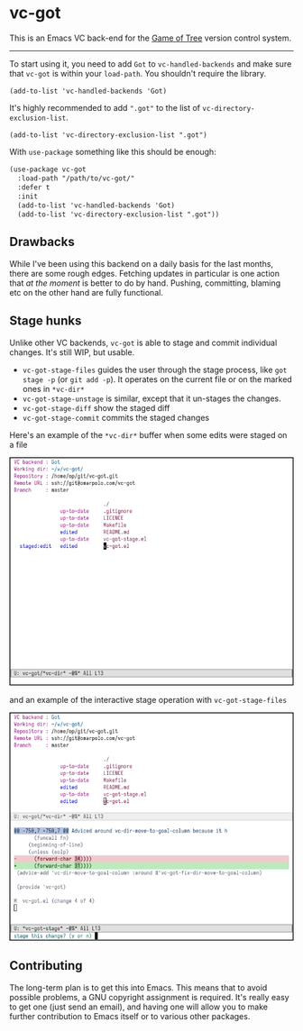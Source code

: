 # vc-got

This is an Emacs VC back-end for the [Game of
Tree](http://gameoftrees.org/) version control system.

------

To start using it, you need to add `Got` to `vc-handled-backends` and
make sure that `vc-got` is within your `load-path`.  You shouldn't
require the library.

```emacs-lisp
(add-to-list 'vc-handled-backends 'Got)
```

It's highly recommended to add `".got"` to the list of
`vc-directory-exclusion-list`.

```emacs-lisp
(add-to-list 'vc-directory-exclusion-list ".got")
```

With `use-package` something like this should be enough:

```emacs-lisp
(use-package vc-got
  :load-path "/path/to/vc-got/"
  :defer t
  :init
  (add-to-list 'vc-handled-backends 'Got)
  (add-to-list 'vc-directory-exclusion-list ".got"))
```

## Drawbacks

While I've been using this backend on a daily basis for the last
months, there are some rough edges.  Fetching updates in particular is
one action that *at the moment* is better to do by hand.  Pushing,
committing, blaming etc on the other hand are fully functional.


## Stage hunks

Unlike other VC backends, `vc-got` is able to stage and commit
individual changes.  It's still WIP, but usable.

 - `vc-got-stage-files` guides the user through the stage process,
   like `got stage -p` (or `git add -p`).  It operates on the current
   file or on the marked ones in `*vc-dir*`
 - `vc-got-stage-unstage` is similar, except that it un-stages the
   changes.
 - `vc-got-stage-diff` show the staged diff
 - `vc-got-stage-commit` commits the staged changes

Here's an example of the `*vc-dir*` buffer when some edits were staged
on a file

![vc-dir buffer with a staged file](images/vc-dir.png "vc-dir buffer with a staged file")

and an example of the interactive stage operation with
`vc-got-stage-files`

![interactive stage operation](images/vc-got-stage-files.png
"interactive stage operation")


## Contributing

The long-term plan is to get this into Emacs.  This means that to
avoid possible problems, a GNU copyright assignment is required.  It's
really easy to get one (just send an email), and having one will allow
you to make further contribution to Emacs itself or to various
other packages.
